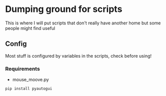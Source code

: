 # Dumping ground for scripts

This is where I will put scripts that don't really have another home but some
people might find useful

## Config

Most stuff is configured by variables in the scripts, check before using!

### Requirements

* mouse_moove.py

`pip install pyautogui`
